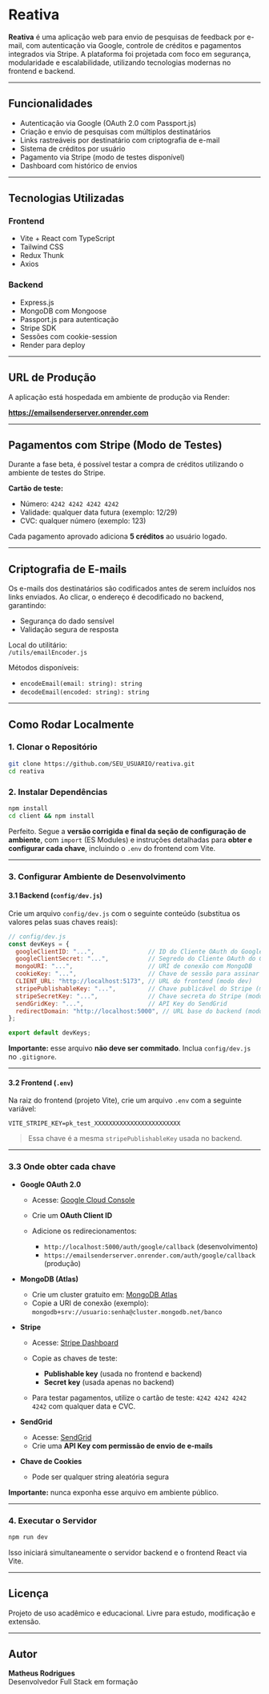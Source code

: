 
# Reativa

**Reativa** é uma aplicação web para envio de pesquisas de feedback por e-mail, com autenticação via Google, controle de créditos e pagamentos integrados via Stripe. A plataforma foi projetada com foco em segurança, modularidade e escalabilidade, utilizando tecnologias modernas no frontend e backend.

---

## Funcionalidades

- Autenticação via Google (OAuth 2.0 com Passport.js)
- Criação e envio de pesquisas com múltiplos destinatários
- Links rastreáveis por destinatário com criptografia de e-mail
- Sistema de créditos por usuário
- Pagamento via Stripe (modo de testes disponível)
- Dashboard com histórico de envios

---

## Tecnologias Utilizadas

### Frontend
- Vite + React com TypeScript
- Tailwind CSS
- Redux Thunk
- Axios

### Backend
- Express.js
- MongoDB com Mongoose
- Passport.js para autenticação
- Stripe SDK
- Sessões com cookie-session
- Render para deploy

---

## URL de Produção

A aplicação está hospedada em ambiente de produção via Render:

**https://emailsenderserver.onrender.com**

---

## Pagamentos com Stripe (Modo de Testes)

Durante a fase beta, é possível testar a compra de créditos utilizando o ambiente de testes do Stripe.

**Cartão de teste:**

- Número: `4242 4242 4242 4242`
- Validade: qualquer data futura (exemplo: 12/29)
- CVC: qualquer número (exemplo: 123)

Cada pagamento aprovado adiciona **5 créditos** ao usuário logado.

---

## Criptografia de E-mails

Os e-mails dos destinatários são codificados antes de serem incluídos nos links enviados. Ao clicar, o endereço é decodificado no backend, garantindo:

- Segurança do dado sensível
- Validação segura de resposta

Local do utilitário:  
`/utils/emailEncoder.js`

Métodos disponíveis:
- `encodeEmail(email: string): string`
- `decodeEmail(encoded: string): string`

---

## Como Rodar Localmente

### 1. Clonar o Repositório

```bash
git clone https://github.com/SEU_USUARIO/reativa.git
cd reativa
```

### 2. Instalar Dependências

```bash
npm install
cd client && npm install
```

Perfeito. Segue a **versão corrigida e final da seção de configuração de ambiente**, com `import` (ES Modules) e instruções detalhadas para **obter e configurar cada chave**, incluindo o `.env` do frontend com Vite.

---

### 3. Configurar Ambiente de Desenvolvimento

#### 3.1 Backend (`config/dev.js`)

Crie um arquivo `config/dev.js` com o seguinte conteúdo (substitua os valores pelas suas chaves reais):

```js
// config/dev.js
const devKeys = {
  googleClientID: "...",               // ID do Cliente OAuth do Google
  googleClientSecret: "...",           // Segredo do Cliente OAuth do Google
  mongoURI: "...",                     // URI de conexão com MongoDB
  cookieKey: "...",                    // Chave de sessão para assinar cookies
  CLIENT_URL: "http://localhost:5173", // URL do frontend (modo dev)
  stripePublishableKey: "...",         // Chave publicável do Stripe (modo de teste)
  stripeSecretKey: "...",              // Chave secreta do Stripe (modo de teste)
  sendGridKey: "...",                  // API Key do SendGrid
  redirectDomain: "http://localhost:5000", // URL base do backend (modo dev)
};

export default devKeys;
```

**Importante:** esse arquivo **não deve ser commitado**. Inclua `config/dev.js` no `.gitignore`.

---

#### 3.2 Frontend (`.env`)

Na raiz do frontend (projeto Vite), crie um arquivo `.env` com a seguinte variável:

```env
VITE_STRIPE_KEY=pk_test_XXXXXXXXXXXXXXXXXXXXXXXX
```

> Essa chave é a mesma `stripePublishableKey` usada no backend.

---

### 3.3 Onde obter cada chave

* **Google OAuth 2.0**

  * Acesse: [Google Cloud Console](https://console.cloud.google.com/apis/credentials)
  * Crie um **OAuth Client ID**
  * Adicione os redirecionamentos:

    * `http://localhost:5000/auth/google/callback` (desenvolvimento)
    * `https://emailsenderserver.onrender.com/auth/google/callback` (produção)

* **MongoDB (Atlas)**

  * Crie um cluster gratuito em: [MongoDB Atlas](https://www.mongodb.com/cloud/atlas)
  * Copie a URI de conexão (exemplo):
    `mongodb+srv://usuario:senha@cluster.mongodb.net/banco`

* **Stripe**

  * Acesse: [Stripe Dashboard](https://dashboard.stripe.com/test/apikeys)
  * Copie as chaves de teste:

    * **Publishable key** (usada no frontend e backend)
    * **Secret key** (usada apenas no backend)
  * Para testar pagamentos, utilize o cartão de teste:
    `4242 4242 4242 4242` com qualquer data e CVC.

* **SendGrid**

  * Acesse: [SendGrid](https://app.sendgrid.com/settings/api_keys)
  * Crie uma **API Key com permissão de envio de e-mails**

* **Chave de Cookies**

  * Pode ser qualquer string aleatória segura

**Importante:** nunca exponha esse arquivo em ambiente público.

---


### 4. Executar o Servidor

```bash
npm run dev
```

Isso iniciará simultaneamente o servidor backend e o frontend React via Vite.

---

## Licença

Projeto de uso acadêmico e educacional. Livre para estudo, modificação e extensão.

---

## Autor

**Matheus Rodrigues**  
Desenvolvedor Full Stack em formação  
